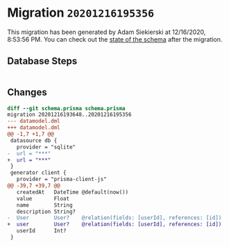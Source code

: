# Migration `20201216195356`

This migration has been generated by Adam Siekierski at 12/16/2020, 8:53:56 PM.
You can check out the [state of the schema](./schema.prisma) after the migration.

## Database Steps

```sql

```

## Changes

```diff
diff --git schema.prisma schema.prisma
migration 20201216193648..20201216195356
--- datamodel.dml
+++ datamodel.dml
@@ -1,7 +1,7 @@
 datasource db {
   provider = "sqlite"
-  url = "***"
+  url = "***"
 }
 generator client {
   provider = "prisma-client-js"
@@ -39,7 +39,7 @@
   createdAt   DateTime @default(now())
   value       Float
   name        String
   description String?
-  User        User?    @relation(fields: [userId], references: [id])
+  user        User?    @relation(fields: [userId], references: [id])
   userId      Int?
 }
```


